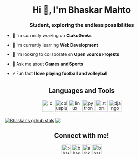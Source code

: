 <h1 align="center">Hi 👋, I'm Bhaskar Mahto</h1>
<h3 align="center">Student, exploring the endless possibilities</h3>

- 🔭 I’m currently working on **OtakuGeeks**

- 🌱 I’m currently learning **Web Development**

- 👯 I’m looking to collaborate on **Open Source Projekts**

- 💬 Ask me about **Games and Sports**

- ⚡ Fun fact **I love playing football and volleyball**

<h2 align="center">Languages and Tools</h2>
<p align="center">
    <img src="https://devicons.github.io/devicon/devicon.git/icons/c/c-original.svg" alt="c" width="40" height="40"/> 
    <img src="https://devicons.github.io/devicon/devicon.git/icons/cplusplus/cplusplus-original.svg" alt="cplusplus" width="40" height="40"/> 
    <img src="https://devicons.github.io/devicon/devicon.git/icons/linux/linux-original.svg" alt="linux" width="40" height="40"/> 
    <img src="https://devicons.github.io/devicon/devicon.git/icons/python/python-original.svg" alt="python" width="40" height="40"/>
    <img src="https://devicons.github.io/devicon/devicon.git/icons/atom/atom-original.svg" alt="atom" width="40" height="40"/>
    <img src="https://devicons.github.io/devicon/devicon.git/icons/django/django-original.svg" alt="django" width="40" height="40"/>
</p>

<a href="https://github.com/arbkm22" target="_blank">
  <img align="center" src="https://github-readme-stats.vercel.app/api?username=arbkm22&show_icons=true&include_all_commits=true&theme=tokyonight" alt="Bhaskar's github stats" />
</a>
<a href="https://github.com/arbkm22" target="_blank">
  <img align="center" src="https://github-readme-stats.vercel.app/api/top-langs/?username=arbkm22&layout=compact&theme=tokyonight" />
</a>


<h2 align="center">Connect with me!</h2>
<p align="center">
<a href="https://twitter.com/bhaskar_maht0" target="_blank"><img align="center" src="https://cdn.jsdelivr.net/npm/simple-icons@3.0.1/icons/twitter.svg" alt="bhaskar_maht0" height="30" width="30" /></a>    
<a href="https://linkedin.com/in/bhaskar-mahto" target="_blank"><img align="center" src="https://cdn.jsdelivr.net/npm/simple-icons@3.0.1/icons/linkedin.svg" alt="bhaskar-mahto" height="30" width="30" /></a>   
<a href="https://fb.com/arbkm22" target="_blank"><img align="center" src="https://cdn.jsdelivr.net/npm/simple-icons@3.0.1/icons/facebook.svg" alt="arbkm22" height="30" width="30" /></a>    
<a href="https://instagram.com/bhaskar_mahto" target="_blank"><img align="center" src="https://cdn.jsdelivr.net/npm/simple-icons@3.0.1/icons/instagram.svg" alt="bhaskar_mahto" height="30" width="30" /></a>     
</p>
